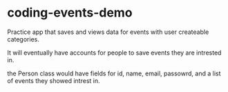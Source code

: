 # coding-events-demo
Practice app that saves and views data for events with user createable categories.

It will eventually have accounts for people to save events they are intrested in.

the Person class would have fields for id, name, email, passowrd, and a list of events they showed intrest in.
